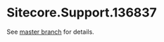 # Sitecore.Support.136837

See [master branch](https://github.com/sitecoresupport/Sitecore.Support.136837) for details.